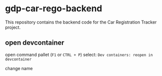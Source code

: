 # gdp-car-rego-backend

This repository contains the backend code for the Car Registration Tracker project.

## open devcontainer

open command pallet (`F1` or `CTRL + P`)
select: `Dev containers: reopen in devcontainer`

change name